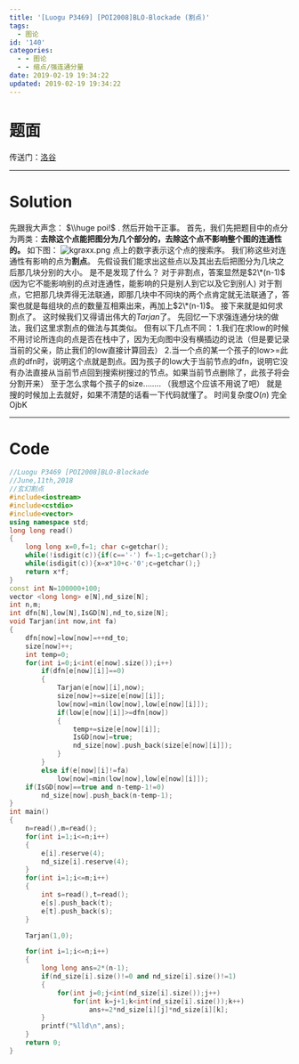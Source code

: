 ```yaml
---
title: '[Luogu P3469] [POI2008]BLO-Blockade (割点)'
tags:
  - 图论
id: '140'
categories:
  - - 图论
  - - 缩点/强连通分量
date: 2019-02-19 19:34:22
updated: 2019-02-19 19:34:22
---
```


# 题面

传送门：[洛谷](https://www.luogu.org/problemnew/show/P3469)

* * *

# Solution

先跟我大声念： $\\huge poi!$ . 然后开始干正事。 首先，我们先把题目中的点分为两类：**去除这个点能把图分为几个部分的，去除这个点不影响整个图的连通性的。** 如下图： ![kgraxx.png](https://s2.ax1x.com/2019/02/19/kgraxx.png) 点上的数字表示这个点的搜索序。 我们称这些对连通性有影响的点为**割点**。 先假设我们能求出这些点以及其出去后把图分为几块之后那几块分别的大小。 是不是发现了什么？ 对于非割点，答案显然是$2\*(n-1)$ (因为它不能影响别的点对连通性，能影响的只是别人到它以及它到别人) 对于割点，它把那几块弄得无法联通，即那几块中不同块的两个点肯定就无法联通了，答案也就是每组块的点的数量互相乘出来，再加上$2\*(n-1)$。 接下来就是如何求割点了。 这时候我们又得请出伟大的$Tarjan$了。 先回忆一下求强连通分块的做法，我们这里求割点的做法与其类似。 但有以下几点不同： 1.我们在求low的时候不用讨论所连向的点是否在栈中了，因为无向图中没有横插边的说法（但是要记录当前的父亲，防止我们的low直接计算回去） 2.当一个点的某一个孩子的low>=此点的dfn时，说明这个点就是割点。因为孩子的low大于当前节点的dfn，说明它没有办法直接从当前节点回到搜索树搜过的节点。如果当前节点删除了，此孩子将会分割开来） 至于怎么求每个孩子的size........ （我想这个应该不用说了吧） 就是搜的时候加上去就好，如果不清楚的话看一下代码就懂了。 时间复杂度$O(n)$ 完全OjbK

* * *

# Code

```cpp
//Luogu P3469 [POI2008]BLO-Blockade
//June,11th,2018
//玄幻割点
#include<iostream>
#include<cstdio>
#include<vector>
using namespace std;
long long read()
{
    long long x=0,f=1; char c=getchar();
    while(!isdigit(c)){if(c=='-') f=-1;c=getchar();}
    while(isdigit(c)){x=x*10+c-'0';c=getchar();}
    return x*f;
}
const int N=100000+100;
vector <long long> e[N],nd_size[N];
int n,m;
int dfn[N],low[N],IsGD[N],nd_to,size[N];
void Tarjan(int now,int fa)
{
    dfn[now]=low[now]=++nd_to;
    size[now]++;
    int temp=0;
    for(int i=0;i<int(e[now].size());i++)
        if(dfn[e[now][i]]==0)
        {
            Tarjan(e[now][i],now);
            size[now]+=size[e[now][i]];
            low[now]=min(low[now],low[e[now][i]]);
            if(low[e[now][i]]>=dfn[now])
            {
                temp+=size[e[now][i]];
                IsGD[now]=true;
                nd_size[now].push_back(size[e[now][i]]);
            }
        }
        else if(e[now][i]!=fa)
            low[now]=min(low[now],low[e[now][i]]);
    if(IsGD[now]==true and n-temp-1!=0)
        nd_size[now].push_back(n-temp-1);
}
int main()
{
    n=read(),m=read();
    for(int i=1;i<=n;i++)
    {
        e[i].reserve(4);
        nd_size[i].reserve(4);
    }
    for(int i=1;i<=m;i++)
    {
        int s=read(),t=read();
        e[s].push_back(t);
        e[t].push_back(s);
    }

    Tarjan(1,0);

    for(int i=1;i<=n;i++)
    {
        long long ans=2*(n-1);
        if(nd_size[i].size()!=0 and nd_size[i].size()!=1)
        {
            for(int j=0;j<int(nd_size[i].size());j++)
                for(int k=j+1;k<int(nd_size[i].size());k++)
                    ans+=2*nd_size[i][j]*nd_size[i][k];
        }
        printf("%lld\n",ans);
    }
    return 0;
}

```
